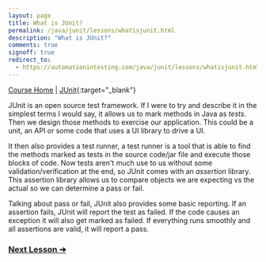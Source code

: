 ```yaml
---
layout: page
title: What is JUnit?
permalink: /java/junit/lessons/whatisjunit.html
description: "What is JUnit?"
comments: true
signoff: true
redirect_to:
  - https://automationintesting.com/java/junit/lessons/whatisjunit.html
---
```

[Course Home](../../course) \| [JUnit](http://junit.org){:target="_blank"}

JUnit is an open source test framework. If I were to try and describe it in the simplest terms I would say, it allows us to mark methods in Java as *tests*. Then we design those methods to exercise our application. This could be a unit, an API or some code that uses a UI library to drive a UI.

It then also provides a test runner, a test runner is a tool that is able to find the methods marked as tests in the source code/jar file and execute those blocks of code. Now tests aren't much use to us without some validation/verification at the end, so JUnit comes with an *assertion* library. This assertion library allows us to compare objects we are expecting vs the actual so we can determine a pass or fail.

Talking about pass or fail, JUnit also provides some basic reporting. If an assertion fails, JUnit will report the test as failed. If the code causes an exception it will also get marked as failed. If everything runs smoothly and all assertions are valid, it will report a pass.

### [Next Lesson &#10132;](../lessons/settingupjunit)